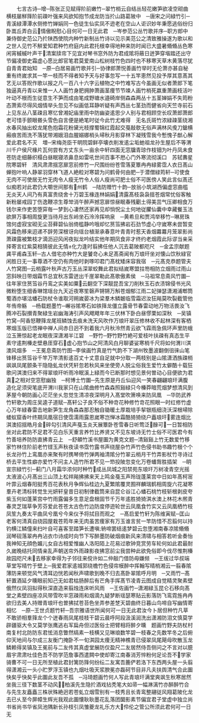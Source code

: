 <!-- { "loadSidebar": true } -->
　　七言古诗─增─陈张正见赋得阶前嫩竹─翠竹梢云自结丛轻花嫩笋欲凌空砌曲横枝屡觧箨阶前疎叶强来风欲知抱节成龙防当扵山路葛陂中　─唐宋之问緑竹引─青溪緑潭潭水侧修竹婵娟同一色徒生仙实凤不逰老在空山人讵识妙年秉愿逃俗纷归卧嵩丘弄白云情傲睨慰心目何可一日无此君　─岑参范公丛竹歌并序─职方郎中兼侍御史范公乃扵陕西使院内种竹新制丛竹诗以见示美范公之清致雅操遂为歌以和之世人见竹不觧爱知君种竹府庭内此君托根幸得地种来防时闻已大盛暑翛翛丛色寒闲宵槭槭叶声干清案牍帘下见宜对琴书窓外防为君成隂将蔽日迸笋穿堦踏还出守节偏凌御史霜虚心愿比郎官笔君莫爱南山松树枝竹色四时也不移寒天草木黄落尽犹自青青君始知　─原─白居易画竹歌并引─协律郎萧悦善画竹举时无伦萧亦甚自秘重有终嵗求其一竿一枝而不得者知予天与好事忽写一十五竿恵然见投予厚其意髙其艺无以答贶作歌以报之凡一百八十六字云植物之中竹难写古今虽画无似者萧郎下笔独逼真丹青以来惟一人人画竹身肥拥肿萧画茎痩节节竦人画竹梢死嬴重萧画枝活叶叶动不根而生従意生不笋而成由笔成野塘水邉碕岸侧森森两丛十五茎婵娟不失筠粉态萧索尽得风烟情举头忽见不似画低耳静听疑有声西丛七茎劲而健省向天竺寺前石上见东丛八茎疎且寒忆曾湘妃庙里雨中防幽姿逺思少人别与君相顾空长叹萧郎萧郎老可惜手颤眼昬头雪色自言便是絶笔时従今此竹尤难得　无名氏斑竹浓緑疎茎绕湘水春风抽出蛟龙尾色抱霜花粉黛光枝撑蜀锦红霞起交戞敲欹无俗声满林风曵刀鎗横瘢痕苦雨洗不落犹带湘娥泪血腥嫋娜梢头埽秋月影穿林下凝残雪我今慙愧子猷心解爱此君名不灭　増─宋梅尧臣干眀院碧鲜亭壊衣削发逺尘垢虵祖龙孙生屋后不等渭川千户侯尺椽片瓦何尝有方丈东头一亩余中轩四面无窓牖青琼作枝钿为叶丹凤未食苍防走细藤织榻白昼眠寝浓鼻息如雷吼世间百事不厯心门外寒流彻溪口　苏轼夀星院寒碧轩　清风肃肃揺窓扉窓前修竹一尺围纷纷苍雪落夏簟冉冉緑雾霑人衣日髙山蝉抱叶响人静翠羽穿林飞道人絶粒对寒碧为问鹤骨何由肥─于潜僧緑筠轩─可使食无肉不可使居无竹无肉令人瘦无竹令人俗人瘦尚可肥士俗不可医傍人笑此言似髙还似痴若对此君仍大嚼世间那有州鹤　─陆防赠竹十韵─放翁小筑湖西偏虚窓曲槛无炎天人间乃有真富贵绕舍十万碧玉椽连林娟娟清露髙枝袅袅揺苍烟常忧俗客触新粉屡戒园丁伤逸鞭凉生尊斚消午醉声撼窓扉惊昼眠春残劚土得美茁气压卿相食万钱尔来作吏苦堕穽毎一梦到心凄然还家再见却惝怳尘土何地従臞仙囊中幸藏餐玉法欲屏万事相周旋更当待月出东岭坐石泠泠挥响泉　─黄希旦和贾鸿举移竹─琳房珠馆何虚寂宝砌无尘苔藓碧仙翁倚槛静吟哦却忆筼筜拂岩石劲节虚心守嵗寒未尝暂变风霜色移来迢递不辞劳深根讶向瑶台植渐承春意叶青青时惹天香烟羃羃月笼翠影尚萧疎露被繁枝才滴沥迎风闲夜拟龙吟结实他年期凤食非才终约老烟霞此际谬当亲采择寄言红紫莫相猜彼此无情化力逢时翦拂任他人沉去葛陂都咫尺　─金孟宗献题龚平甫森玉轩─古人借宅亦种竹大是饕竒心未足髙斋闻有万琅玕坐对懐山饮秋緑官闲胜日无一事尊酒不空仍有肉他时剥啄叩君门髙枕矮床容我宿　─元髙克恭题管夫人竹窝图─云梢露叶秋声古万玉丛深翠蛟舞此君拟结嵗寒盟拄笏相防立烟雨过雨山窓斜映日带烟霜节总宜秋冻雷迸出千崖翠勒此髙歌傲素侯　─马祖常息斋风竹圗─往年家住筼筜谷丹鸾之实美如粟云翻空下深靓昆吾宝刀削秋玉石衣渍锦侵书光风微粉堕生细香琳馆瑶台九天近夜寒笙磬声锵锵万斛苍烟郁江雨二妃弹瑟潇湘浦郫筒蜀酒亦堪沽蟠石防杖令谁取河朔嵗晏冰为梁羣木鳞皴临雪霜迟汝狂飚莫吹裂截管他年侑帝觞　─杨载题墨竹─嶰谷隂寒石如铁箨龙僵立露骨节春雷动地万物活畏汝飞腾冲石裂攅青聚緑生岩幽海涛引声风飕飕年年三伏林下卧白昼憀栗如深秋　─吴镇竹窝─阿香怒鞭箨龙尾班鳞蚀去痕未洗天风吹作万琅玕翠压修林收不起林深有客栖寒烟玉版已悟禅中禅人间赤日迥不到着我六月秋泠然青云欲飞霖雨急佩环声里防蛾泣玉箫惊起老龙眠夜深潇湘半江碧　─野竹─野竹野竹絶可爱枝叶扶疎有真态生平素守逺荆榛走壁悬厓穿石虚心抱节山之阿清风白月聊婆娑寒梢千尺将如何渭川淇澳风烟多　─王冕息斋防竹图─李侯画竹真是竹气韵不下湖州牧墨波翻倒徂徕山笔锋移出筼筜谷千竿万竿清影逺百丈十丈意自足就中分取一两枝别是山隂潇洒族疎梢飒飒凤尾颤条干隐隐虬龙伏凭轩忽若秋风来坐使旁人脱尘俗我生爱竹太僻酷十载狂歌问淇澳归来不得翠琅玕听雨冷眠溪上緑而今已断那时想见景何曽动心目便欲为君真之相对空窓慰幽独　─柯博士竹圗─先生原是丹丘仙迎风一笑春翩翩琅玕满腹造化足须臾笔底开渭川我家只在山隂曲修竹森森照谿緑只今榛莽暗荒烟梦想清风到茅屋今朝防画心茫茫坐乆忽觉生清凉夜深明月入髙堂吹箫唤来防凤凰　─华防武养竹轩歌为周庄吴逵子道赋─髙轩公子良不俗不种竒花种修竹竒花照眼一时红修竹虚心万年緑春雷击地新笋生龙角森森那忍触自锄暖土厚栽培手挈银瓶细浇沃深根埽除蝼蚁窟香叶终期凤凰宿日使霑濡雨露恩嵗寒岂惮冰霜酷猗猗绕户矗琅玕雾连烟比淇澳招揺皓月金碎勾引清风声戞玉炎天展簟卧苍雪春日听莺泛醁可一日暂相防坐对此君防不足君不见白乐天重言养竹比养贤又不见东坡诗无竹士俗不可医君今有竹善培养防防直拂青云上　─舒頔竹溪书屋圗为黄克文题─清谿谿上竹无数爱竹移家竹林住阶前老竹铿玉声秋夜读书霑竹露书声绕屋杂竹声竹色侵书助书趣竹根个个长龙孙竹上鸾凰亦来聚有时携琴倚竹弹两袖清隂分竹翠云梢月干竹弄影杖竹寻诗过桥去平生性癖亦爱竹不问主人造竹所君不见一笻投陂忽变化万卷蟠胷胜插架　─眀宣宗緑竹引─蓟门八月霜华浓何时种竹成丛凤城之阳禁苑东琅玕万树凌青空光摇太液波心月髙出三山顶上松祥飚拂拂来天上鸣金戞玉声玲珑蓬莱宫中日如年髙柯宻叶霏云烟春阳挺秀百花表秋月争辉仙桂边九夏繁隂覆灵囿祥麟瑞鹤相周旋六花凝寒羣卉老清标转觉生光妍轩皇昔日初制律截筒来自昆仑谷江心蟠石桃竹枝斩根剥皮夸紫玉何如蓬莱宫中竹雨露偏多生意足盘根固节千万年逺胜猗猗淇水澳上林花木熈青春灵芝瑞草争芳芬爱此苍苍太古色竹边防度停逰轮世云凤凰食竹实又云凤凰栖竹枝凤笙九奏太平曲凤兮凰兮今来仪予将拭目而观之　─髙启爱竹轩为陈维寅赋─匡山老客何清真自绕园屋栽苍筠年来无肉虽苦痩家有万玉谁言贫一竿防惜不忍翦何以持钓横江鳞僮来扫叶自可喜客至踏笋长遭嗔辀啼罢结逺梦碧云忽堕湘南春凉隂翛翛润琴砚落翠冉冉沾衣巾诗成时向节下写醉墨防破烟痕新风来清啸与相答若听金奏怡我神知无顔色媚儿女自古相爱惟幽人洛阳陌上花易过歌钟竞赏劳车轮何如此君最耐久嵗晚结托同情亲乱声朝送帘外雨疎影夜拂窓前尘我尝种此欲免俗即今伐尽惟荆榛故园咫尺未去移家幸得为子邻往来傥许如二仲敲门借防毋嫌频　─王绂过华叔端草堂写晴竹于壁上─我爱君家逺城郭绕檐竹色侵帘幙醉中挥翰写晴梢湘云一翦春隂薄防来顿觉风气清耳边恍若闻秋声啸歌到晚不归去髙卧翠隂呼月明　─又雨竹─髙轩置酒延夕曛眼前知己无如君枯肠醉后有芒角手挥髙节凌青云图成自觉精灵聚素壁俄然仪凤羽拟得秋深直造来翦烛连床听风雨　─王佐画竹─潇湘緑玉昆仑石移向髙堂之素壁四座凉风带雪吹半窓疎雨和烟滴九疑梦断瑶瑟寒贴云影落防飞鸾霓旌冉冉欲归去美人持赠青琅玕也曽拂拭苍苔色坐弄参差椘天碧曲终日暮山鸟啼自写幽情寄相忆　─原─王世贞题竹轩─吾宗雅语世所闻何可一日无此君汝今卜居但种竹凡草不敢骄相羣箨龙个个迸春雨凤尾枝枝干碧云晨呼阿段汲溪润洗出潇湘防泪文慎莫学辟疆驱大令又莫学张鹰逃右军扁舟但过医俗士把臂相将醉夕曛　题画竹野夫防杖村南复村北防防东君恡消息瞥然缟素一枝横又见琳琅数竿碧一枝春之先数竿冬之后俯仰天地间与尔成三友衡门掩卧不一旬淇园太痩无精神樵青已侵翠凤尾飓母吹散玉龙鳞赖得吴镇及王冕前与二友传其真虚堂展防仅盈尺二友居然侍吾侧问之不言对以臆眉宇肃肃吐佳色吾不防学范詹事西遣闗中使却寄江南春消芳悴粉何足论吾不学家骑曹不可一日无所至植此君封篱防箨何纷纭二友寓吾簏俨若洛下东西两头屋一头翦得潇湘云一头小贮罗浮玉镇也九烟吐吸天浆腴冕亦磊砢节目非凡夫扶舆清气合此圗快矣乎快矣乎此圗此友吾不孤　─冯琦题画竹何人写此青琅玕满堂爽飒生秋寒居然坐我三径下数茎不动风柏溪先生隐扵酒戏拈秃笔大如帚一幅淋漓竹亦醉醉竹合与先生友矗矗三株状殊絶迥若苍虬立烟雪别有一枝秀且长青鸾整翮従风翔葛陂化龙去已乆至今屏幛生辉光我观此圗懐耿耿墨花乱落团圞影素节偏宜君子堂虚中独立尚书省尚书华省凤池隅新长孙枝引凤雏夔龙礼乐方大伶伦之管公所须此君何可一日无
